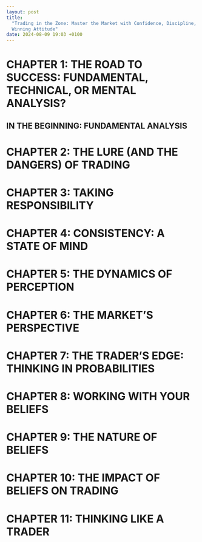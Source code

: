 ```yaml
---
layout: post
title:
  "Trading in the Zone: Master the Market with Confidence, Discipline, and a
  Winning Attitude"
date: 2024-08-09 19:03 +0100
---
```


# CHAPTER 1: THE ROAD TO SUCCESS: FUNDAMENTAL, TECHNICAL, OR MENTAL ANALYSIS?

## IN THE BEGINNING: FUNDAMENTAL ANALYSIS

# CHAPTER 2: THE LURE (AND THE DANGERS) OF TRADING

# CHAPTER 3: TAKING RESPONSIBILITY

# CHAPTER 4: CONSISTENCY: A STATE OF MIND

# CHAPTER 5: THE DYNAMICS OF PERCEPTION

# CHAPTER 6: THE MARKET’S PERSPECTIVE

# CHAPTER 7: THE TRADER’S EDGE: THINKING IN PROBABILITIES

# CHAPTER 8: WORKING WITH YOUR BELIEFS

# CHAPTER 9: THE NATURE OF BELIEFS

# CHAPTER 10: THE IMPACT OF BELIEFS ON TRADING

# CHAPTER 11: THINKING LIKE A TRADER
